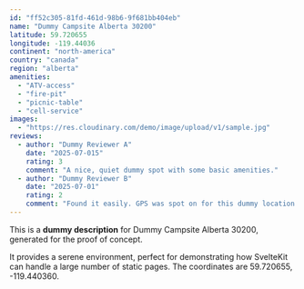 ```yaml
---
id: "ff52c305-81fd-461d-98b6-9f681bb404eb"
name: "Dummy Campsite Alberta 30200"
latitude: 59.720655
longitude: -119.44036
continent: "north-america"
country: "canada"
region: "alberta"
amenities:
  - "ATV-access"
  - "fire-pit"
  - "picnic-table"
  - "cell-service"
images:
  - "https://res.cloudinary.com/demo/image/upload/v1/sample.jpg"
reviews:
  - author: "Dummy Reviewer A"
    date: "2025-07-015"
    rating: 3
    comment: "A nice, quiet dummy spot with some basic amenities."
  - author: "Dummy Reviewer B"
    date: "2025-07-01"
    rating: 2
    comment: "Found it easily. GPS was spot on for this dummy location."
---
```


This is a **dummy description** for Dummy Campsite Alberta 30200, generated for the proof of concept.

It provides a serene environment, perfect for demonstrating how SvelteKit can handle a large number of static pages. The coordinates are 59.720655, -119.440360.
